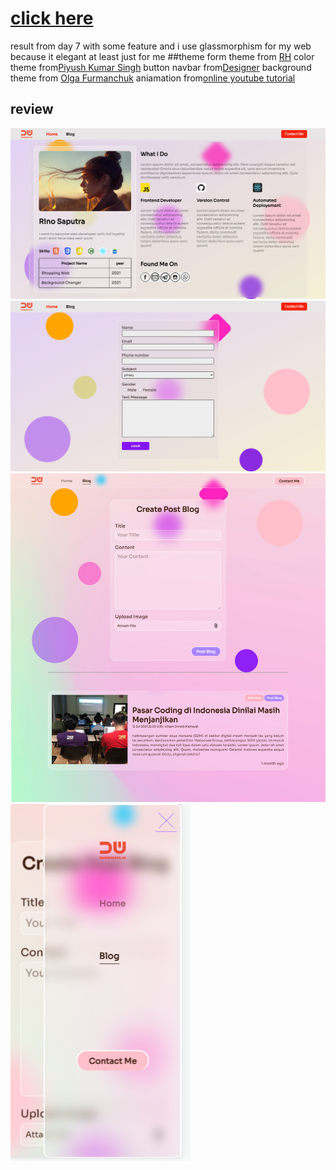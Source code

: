 # [click here](https://app.netlify.com/sites/dhyno/overview)
result from day 7 with some feature and i use glassmorphism for my web because it elegant at least just for me
##theme
form theme from [RH](https://dribbble.com/shots/14778687-Glassmorphism-Header-Concept)
color theme from[Piyush Kumar Singh](https://dribbble.com/shots/15272958-Tours-Mobile-App-Design)
button navbar from[Designer](https://dribbble.com/shots/15562476-Playit-E-sports-Tournaments-Landing-page)
background theme from [Olga Furmanchuk](https://dribbble.com/shots/15283880-Subscribe)
aniamation from[online youtube tutorial](https://www.youtube.com/watch?v=hf3Ncq3UX6c)
## review
<img src="assets/result1.png">
<img src="assets/result2.png">
<img src="assets/result3.png">
<img src="assets/result4.PNG">

